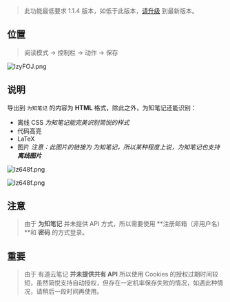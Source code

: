 >  此功能最低要求 1.1.4 版本，如低于此版本，[请升级](https://simpread.pro) 到最新版本。

位置
---

> 阅读模式 → 控制栏 → 动作 → 保存

![lzyFOJ.png](https://s2.ax1x.com/2020/02/01/18IiSP.md.png)

说明
---

导出到 `为知笔记` 的内容为 **HTML** 格式，除此之外，为知笔记还能识别：

- 离线 CSS _为知笔记能完美识别简悦的样式_
- 代码高亮
- LaTeX
- 图片  _注意：此图片的链接为 为知笔记，所以某种程度上说，为知笔记也支持 **离线图片**_

![lz648f.png](https://s2.ax1x.com/2020/02/01/18IKWq.md.png)

![lz648f.png](https://s2.ax1x.com/2020/02/01/18I5X8.md.png)


注意
---

> 由于  **为知笔记** 并未提供 API 方式，所以需要使用 **注册邮箱（非用户名）**和 **密码** 的方式登录。

重要
---

> 由于 有道云笔记 **并未提供共有 API** 所以使用 Cookies 的授权过期时间较短，虽然简悦支持自动授权，但存在一定机率保存失败的情况，如遇此种情况，请稍后一段时间再使用。